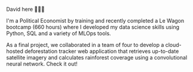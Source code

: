 David here 🙋🏻‍♂️ 

I'm a Political Economist by training and recently completed a Le Wagon bootcamp (660 hours) where I developed my data science skills using Python, SQL and a variety of
MLOps tools. 

As a final project, we collaborated in a team of four to develop a cloud-hosted deforestation tracker web application that retrieves up-to-date satellite imagery and calculates rainforest coverage using a convolutional neural network. 
Check it out!
